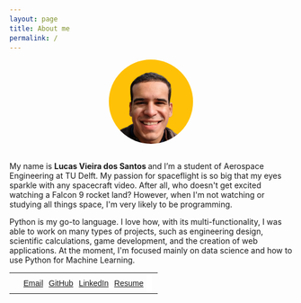 ```yaml
---
layout: page
title: About me
permalink: /
---
```


<style>
img {
  border-radius: 50%;
}

.center {
  display: block;
  margin-left: auto;
  margin-right: auto;

}

</style>
<img src="/assets/images/me.png" alt="" height="150" class="center" ><br>





My name is <b>Lucas Vieira dos Santos </b>and I’m a student of Aerospace Engineering at TU Delft. My passion for spaceflight is so big that my eyes sparkle with any spacecraft video. After all, who doesn't get excited watching a Falcon 9 rocket land? However, when I'm not watching or studying all things space, I'm very likely to be programming.

Python is my go-to language. I love how, with its multi-functionality, I was able to work on many types of projects, such as engineering design, scientific calculations, game development, and the creation of web applications. At the moment, I'm focused mainly on data science and how to use Python for Machine Learning.

<style type="text/css">
.tg  {border-collapse:collapse;border-spacing:0;border:none;margin:0px auto;}
.tg td{font-family:Arial, sans-serif;font-size:14px;padding:10px 5px;border-style:solid;border-width:0px;overflow:hidden;word-break:normal;}
.tg th{font-family:Arial, sans-serif;font-size:14px;font-weight:normal;padding:10px 5px;border-style:solid;border-width:0px;overflow:hidden;word-break:normal;}
.tg .tg-vxga{background-color:#ffffff;text-align:center;vertical-align:middle}
.tg .tg-baqh{text-align:center;vertical-align:top}
.tg .tg-0lax{text-align:left;vertical-align:top}
.tg .tg-nrix{text-align:center;vertical-align:middle}
@media screen and (max-width: 767px) {.tg {width: auto !important;}.tg col {width: auto !important;}.tg-wrap {overflow-x: auto;-webkit-overflow-scrolling: touch;margin: auto 0px;}}</style>
<div class="tg-wrap"><table class="tg">
  <tr>
    <td class="tg-0lax"></td>
    <td class="tg-nrix"></td>
    <td class="tg-baqh"><a href="lucas6eng@gmail.com" target="\_blank">Email</a></td>
    <td class="tg-baqh"><a href="https://github.com/iamlucassantos" target="\_blank">GitHub</a></td>
    <td class="tg-nrix"><a href="https://www.linkedin.com/in/lucasvsantos/" target="\_blank">LinkedIn</a></td>
    <td class="tg-nrix"><a href="/assets/files/LucasSantosCV.pdf" target="\_blank">Resume</a></td>
    <td class="tg-vxga"></td>
    <td class="tg-0lax"></td>
  </tr>
</table></div>

<!-- <br><br>
## ✉️ Contact me -->
<!-- * <a href="lucas6eng@gmail.com" target="\_blank">Email</a>
* <a href="https://github.com/iamlucassantos" target="\_blank">GitHub</a>
* <a href="https://www.linkedin.com/in/lucasvsantos/" target="\_blank">LinkdIn</a>
* <a href="/assets/files/LucasSantosCV.pdf" target="\_blank">Resume</a> -->
